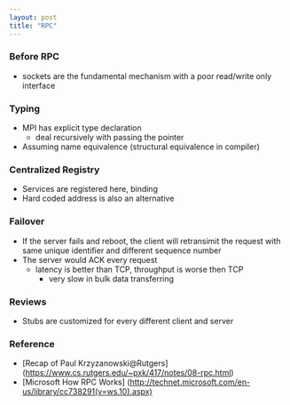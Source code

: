 ```yaml
---
layout: post
title: "RPC"
---
```

### Before RPC
* sockets are the fundamental mechanism with a poor read/write only interface

### Typing
* MPI has explicit type declaration
    * deal recursively with passing the pointer
* Assuming name equivalence (structural equivalence in compiler)

### Centralized Registry
* Services are registered here, binding
* Hard coded address is also an alternative

### Failover
* If the server fails and reboot, the client will retransimit the request with same unique identifier and different sequence number
* The server would ACK every request
    * latency is better than TCP, throughput is worse then TCP
        * very slow in bulk data transferring

### Reviews
* Stubs are customized for every different client and server

### Reference
* [Recap of Paul Krzyzanowski@Rutgers] (https://www.cs.rutgers.edu/~pxk/417/notes/08-rpc.html)
* [Microsoft How RPC Works] (http://technet.microsoft.com/en-us/library/cc738291(v=ws.10).aspx)
